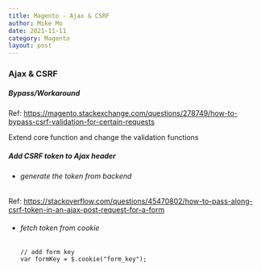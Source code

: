 ```yaml
---
title: Magento - Ajax & CSRF
author: Mike Mo
date: 2021-11-11
category: Magento
layout: post
---
```


### Ajax & CSRF

##### Bypass/Workaround
Ref: https://magento.stackexchange.com/questions/278749/how-to-bypass-csrf-validation-for-certain-requests

Extend core function and change the validation functions

##### Add CSRF token to Ajax header

- ###### generate the token from backend
Ref: https://stackoverflow.com/questions/45470802/how-to-pass-along-csrf-token-in-an-ajax-post-request-for-a-form


- ###### fetch token from cookie
    ```
    // add form key
    var formKey = $.cookie("form_key");
    ```